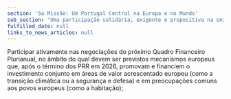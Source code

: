 ```yaml
---
section: '5a Missão: Um Portugal Central na Europa e no Mundo'
sub_section: "Uma participação solidária, exigente e propositiva na União Europeia"
fulfilled_date: null
links_to_news_articles: null
---
```


Participar ativamente nas negociações do próximo Quadro Financeiro Plurianual, no âmbito do qual devem ser previstos mecanismos europeus que, após o término dos PRR em 2026, promovam e financiem o investimento conjunto em áreas de valor acrescentado europeu (como a transição climática ou a segurança e defesa) e em preocupações comuns aos povos europeus (como a habitação);